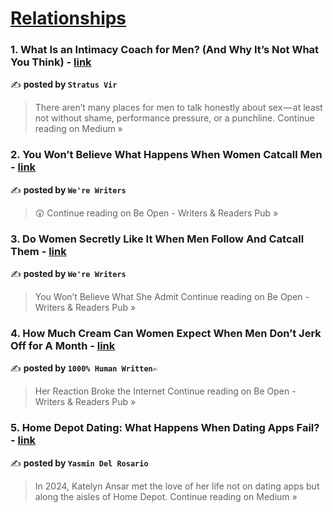 
<h1><a href=https://medium.com/tag/relationships/recommended target="_blank" rel="noopener noreferrer">Relationships</a></h1>
<h3>1. What Is an Intimacy Coach for Men? (And Why It’s Not What You Think) - <a href="https://medium.com/@brendan_36617/what-is-an-intimacy-coach-for-men-and-why-its-not-what-you-think-5553f431f7ab?source=rss------relationships-5" target="_blank" rel="noopener noreferrer">link</a></h3>

✍️ **posted by `Stratus Vir`**

<blockquote>There aren’t many places for men to talk honestly about sex — at least not without shame, performance pressure, or a punchline.
Continue reading on Medium »</blockquote>

<h3>2. You Won’t Believe What Happens When Women Catcall Men - <a href="https://medium.com/be-open/you-wont-believe-what-happens-when-women-catcall-men-df3f2ab3cd79?source=rss------relationships-5" target="_blank" rel="noopener noreferrer">link</a></h3>

✍️ **posted by `We're Writers`**

<blockquote>😲
Continue reading on Be Open - Writers & Readers Pub »</blockquote>

<h3>3. Do Women Secretly Like It When Men Follow And Catcall Them - <a href="https://medium.com/be-open/do-women-secretly-like-it-when-men-follow-and-catcall-them-fd047d97ad6f?source=rss------relationships-5" target="_blank" rel="noopener noreferrer">link</a></h3>

✍️ **posted by `We're Writers`**

<blockquote>You Won’t Believe What She Admit
Continue reading on Be Open - Writers & Readers Pub »</blockquote>

<h3>4. How Much Cream Can Women Expect When Men Don’t Jerk Off for A Month - <a href="https://medium.com/be-open/how-much-cream-can-women-expect-when-men-dont-jerk-off-for-a-month-a52bc8d71ddb?source=rss------relationships-5" target="_blank" rel="noopener noreferrer">link</a></h3>

✍️ **posted by `1000% Human Written✍️`**

<blockquote>Her Reaction Broke the Internet
Continue reading on Be Open - Writers & Readers Pub »</blockquote>

<h3>5. Home Depot Dating: What Happens When Dating Apps Fail? - <a href="https://yasmindelrosarioofficial.medium.com/home-depot-dating-364e994d4217?source=rss------relationships-5" target="_blank" rel="noopener noreferrer">link</a></h3>

✍️ **posted by `Yasmin Del Rosario`**

<blockquote>In 2024, Katelyn Ansar met the love of her life not on dating apps but along the aisles of Home Depot.
Continue reading on Medium »</blockquote>

